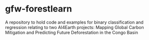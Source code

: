 # gfw-forestlearn
A repository to hold code and examples for binary classification and regression relating to two AI4Earth projects: Mapping Global Carbon Mitigation and Predicting Future Deforestation in the Congo Basin
